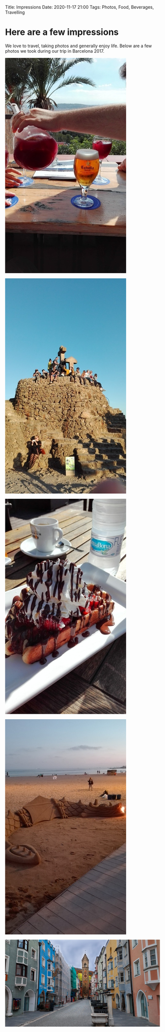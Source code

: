 Title: Impressions
Date: 2020-11-17 21:00
Tags: Photos, Food, Beverages, Travelling

# Here are a few impressions 
We love to travel, taking photos and generally enjoy life.
Below are a few photos we took during our trip in Barcelona 2017.


![Photo](/images/impressions/IMG_20171023_143022_1.jpg)

![Photo](/images/impressions/IMG_20171023_180841.jpg)

![Photo](/images/impressions/IMG_20171024_150258.jpg)

![Photo](/images/impressions/IMG_20171025_191624.jpg)

![Photo](/images/impressions/K1600_1605210854130_2535-2.JPG)

